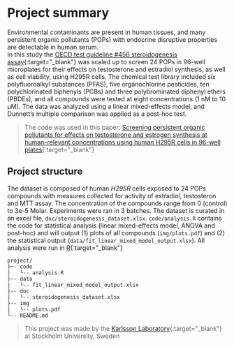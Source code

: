 # Project summary

Environmental contaminants are present in human tissues, and many persistent organic pollutants (POPs) with endocrine disruptive properties are detectable in human serum.<br>
In this study the [OECD test guideline #456 steroidogenesis assay](https://www.oecd-ilibrary.org/environment/test-no-456-h295r-steroidogenesis-assay_9789264122642-en){:target="_blank"} was scaled up to screen 24 POPs in 96-well microplates for their effects on testosterone and estradiol synthesis, as well as cell viability, using H295R cells. The chemical test library included six polyfluoroalkyl substances (PFAS), five organochlorine pesticides, ten polychlorinated biphenyls (PCBs) and three polybrominated diphenyl ethers (PBDEs), and all compounds were tested at eight concentrations (1 nM to 10 µM). The data was analyzed using a linear mixed-effects model, and Dunnett’s multiple comparison was applied as a post-hoc test.

>The code was used in this paper: [Screening persistent organic pollutants for effects on testosterone and estrogen synthesis at human-relevant concentrations using human H295R cells in 96-well plates](https://doi.org/){:target="_blank"}

## Project structure

The dataset is composed of human _H295R_ cells exposed to 24 POPs compounds with measures collected for activity of estradiol, testosteron and MTT assay. The concentration of the compounds range from 0 (control) to 3e-5 Molar. Experiments were ran in 3 batches. The dataset is curated in an excel file, `doc/steroidogenesis_dataset.xlsx`. `code/analysis.R` contains the code for statistical analysis (linear mixed-effects model, ANOVA and post-hoc) and will output (1) plots of all compounds (`img/plots.pdf`) and (2) the statistical output (`data/fit_linear_mixed_model_output.xlsx`). All analysis were run in [R](https://www.r-project.org/){:target="_blank"}

```
project/
├─- code
|   └-- analysis.R
├-- data
|   └-- fit_linear_mixed_model_output.xlsx
├-- doc
|   └-- steroidogenesis_dataset.xlsx
├-- img
|   └-- plots.pdf
└-- README.md
```

>This project was made by the [Karlsson Laboratory](https://karlssonlab.se/){:target="_blank"} at Stockholm University, Sweden